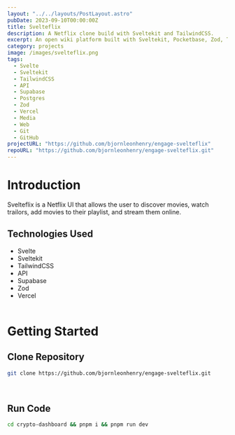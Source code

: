 ```yaml
---
layout: "../../layouts/PostLayout.astro"
pubDate: 2023-09-10T00:00:00Z
title: Svelteflix
description: A Netflix clone build with Sveltekit and TailwindCSS.
excerpt: An open wiki platform built with Sveltekit, Pocketbase, Zod, TinyMCE, TailwindCSS, and DaisyUI.
category: projects
image: /images/svelteflix.png
tags:
  - Svelte
  - Sveltekit
  - TailwindCSS
  - API
  - Supabase
  - Postgres
  - Zod
  - Vercel
  - Media
  - Web
  - Git
  - GitHub
projectURL: "https://github.com/bjornleonhenry/engage-svelteflix"
repoURL: "https://github.com/bjornleonhenry/engage-svelteflix.git"
---
```


# Introduction

Svelteflix is a Netflix UI that allows the user to discover movies, watch trailors, add movies to their playlist, and stream them online.

## Technologies Used

- Svelte
- Sveltekit
- TailwindCSS
- API
- Supabase
- Zod
- Vercel
  <br>
  <br>

# Getting Started

## Clone Repository

```bash
git clone https://github.com/bjornleonhenry/engage-svelteflix.git
```

<br>

## Run Code

```bash
cd crypto-dashboard && pnpm i && pnpm run dev
```
